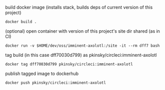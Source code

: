 

build docker image (installs stack, builds deps of current version of this project)
```
docker build .
```


(optional) open container with version of this project's site dir shared (as in CI)
```
docker run -v $HOME/dev/oss/imminent-axolotl:/site -it --rm dff7 bash
```

tag build (in this case dff70030d799) as pkinsky/circleci:imminent-axolotl
```
docker tag dff70030d799 pkinsky/circleci:imminent-axolotl
```

publish tagged image to dockerhub
```
docker push pkinsky/circleci:imminent-axolotl
```
